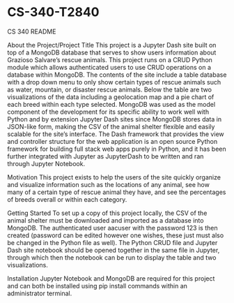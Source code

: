 # CS-340-T2840

CS 340 README


About the Project/Project Title
	This project is a Jupyter Dash site built on top of a MongoDB database that serves to show users information about Grazioso Salvare’s rescue animals. This project runs on a CRUD Python module which allows authenticated users to use CRUD operations on a database within MongoDB. 
	The contents of the site include a table database with a drop down menu to only show certain types of rescue animals such as water, mountain, or disaster rescue animals. Below the table are two visualizations of the data including a geolocation map and a pie chart of each breed within each type selected. 
	MongoDB was used as the model component of the development for its specific ability to work well with Python and by extension Jupyter Dash sites since MongoDB stores data in JSON-like form, making the CSV of the animal shelter flexible and easily scalable for the site’s interface.
	The Dash framework that provides the view and controller structure for the web application is an open source Python framework for building full stack web apps purely in Python, and it has been further integrated with Jupyter as JupyterDash to be written and ran through Jupyter Notebook.

Motivation
	This project exists to help the users of the site quickly organize and visualize information such as the locations of any animal, see how many of a certain type of rescue animal they have, and see the percentages of breeds overall or within each category. 

Getting Started
	To set up a copy of this project locally, the CSV of the animal shelter must be downloaded and imported as a database into MongoDB. The authenticated user aacuser with the password 123 is then created (password can be edited however one wishes,  these just must also be changed in the Python file as well). The Python CRUD file and Jupyter Dash site notebook should be opened together in the same file in Jupyter, through which then the notebook can be run to display the table and two visualizations.

Installation
	Jupyter Notebook and MongoDB are required for this project and can both be installed using pip install commands within an administrator terminal.
